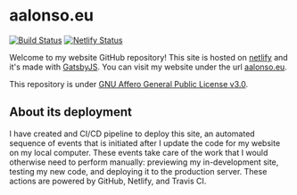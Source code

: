 # aalonso.eu

[![Build Status](https://travis-ci.com/tairosonloa/aalonso.eu.svg?branch=master)](https://travis-ci.com/tairosonloa/aalonso.eu)
[![Netlify Status](https://api.netlify.com/api/v1/badges/9fc269a8-4453-45e2-aae9-19accf78e685/deploy-status)](https://app.netlify.com/sites/aalonso/deploys)

Welcome to my website GitHub repository! This site is hosted on [netlify](https://www.netlify.com/) and it's made with [GatsbyJS](https://www.gatsbyjs.org/). You can visit my website under the url [aalonso.eu](https://aalonso.eu).

This repository is under [GNU Affero General Public License v3.0](https://github.com/tairosonloa/aalonso.eu/blob/master/LICENSE).

## About its deployment
I have created and CI/CD pipeline to deploy this site, an automated sequence of events that is initiated after I update the code for my website on my local computer. These events take care of the work that I would otherwise need to perform manually: previewing my in-development site, testing my new code, and deploying it to the production server. These actions are powered by GitHub, Netlify, and Travis CI.

